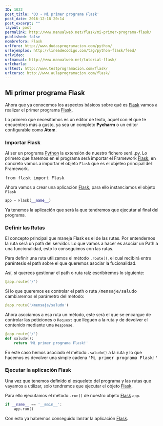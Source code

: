 ```yaml
---
ID: 1022
post_title: '03 - Mi primer programa Flask'
post_date: 2016-12-18 20:14
post_excerpt: ""
layout: post
permalink: http://www.manualweb.net/flask/mi-primer-programa-flask/
published: false
nombreforo: Flask
urlforo: http://www.dudasprogramacion.com/python/
urlejemplos: http://lineadecodigo.com/tag/python-flask/feed/
urlvideo:
urlmanual: http://www.manualweb.net/tutorial-flask/
urlcharla:
urltest: http://www.testprogramacion.com/flask/
urlcurso: http://www.aulaprogramacion.com/flask/
---
```

## Mi primer programa Flask
Ahora que ya conocemos los aspectos básicos sobre qué es [Flask][1] vamos a realizar el primer programa [Flask][1].

Lo primero que necesitamos es un editor de texto, aquel con el que te encuentres más a gusto, ya sea un completo **Pycharm** o un editor configurable como **Atom**.

### Importar Flask
Al ser un programa [Python][2] la extensión de nuestro fichero será .py. Lo primero que haremos en el programa será importar el Framework [Flask][1], en concreto vamos a importar el objeto <code>Flask</code> que es el objeteo principal del Framework.

<pre lang="python">
from flask import Flask
</pre>

Ahora vamos a crear una aplicación [Flask][1], para ello instanciamos el objeto <code>Flask</code>

```python
app = Flask(__name__)
```

Ya tenemos la aplicación que será la que tendremos que ejecutar al final del programa.

### Definir las Rutas
El concepto principal que maneja Flask es el de las rutas. Por entendernos la ruta será un path del servidor. Lo que vamos a hacer es asociar un Path a una funcionalidad, esto lo conseguimos con las rutas.

Para definir una ruta utilizamos el método <code>.route()</code>, el cual recibirá entre paréntesis el path sobre el que queremos asociar la fucionalidad.

Así, si quereos gestionar el path o ruta raíz escribiremos lo siguiente:

```python
@app.route('/')
```

Si lo que queremos es controlar el path o ruta <samp>/mensaje/saludo</samp> cambiaremos el parámetro del método:

```python
@app.route('/mensaje/saludo')
```
Ahora asociamos a esa ruta un método, este será el que se encargue de controlar las peticiones o <code>Request</code> que lleguen a la ruta y de devolver el contenido mediante una <code>Response</code>.

```python
@app.route('/')
def saludo():
    return 'Mi primer programa Flask!'
```

En este caso hemos asociado el método <code>.saludo()</code> a la ruta y lo que hacemos es devolver una simple cadena <samp>'Mi primer programa Flask!'</samp>

### Ejecutar la aplicación Flask
Una vez que tenemos definido el esqueleto del programa y las rutas que vayamos a utilizar, solo tendremos que ejecutar el objeto [Flask][1].

Para ello ejecutamos el método <code>.run()</code> de nuestro objeto [Flask][1] <code>app</code>.

```python
if __name__ == '__main__':
    app.run()
```

Con esto ya habremos conseguido lanzar la aplicación [Flask][1].


[1]: http://www.manualweb.net/tutorial-flask/
[2]: http://www.manualweb.net/tutorial-python/
